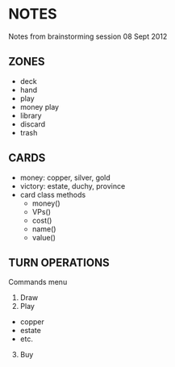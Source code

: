 NOTES
=====
Notes from brainstorming session 08 Sept 2012

ZONES
-----
* deck
* hand
* play
* money play
* library
* discard
* trash

CARDS
-----
* money: copper, silver, gold
* victory: estate, duchy, province
* card class methods
  * money()
  * VPs()
  * cost()
  * name()
  * value()

TURN OPERATIONS
---------------
Commands menu

1. Draw
2. Play
* copper
* estate
* etc.
3. Buy



